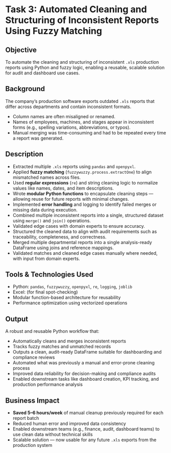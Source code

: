 # Task 3: Automated Cleaning and Structuring of Inconsistent Reports Using Fuzzy Matching

## Objective  
To automate the cleaning and structuring of inconsistent `.xls` production reports using Python and fuzzy logic, enabling a reusable, scalable solution for audit and dashboard use cases.

## Background  
The company’s production software exports outdated `.xls` reports that differ across departments and contain inconsistent formats.  
- Column names are often misaligned or renamed.  
- Names of employees, machines, and stages appear in inconsistent forms (e.g., spelling variations, abbreviations, or typos).  
- Manual merging was time-consuming and had to be repeated every time a report was generated.

## Description  
- Extracted multiple `.xls` reports using `pandas` and `openpyxl`.
- Applied **fuzzy matching** (`fuzzywuzzy.process.extractOne`) to align mismatched names across files.
- Used **regular expressions** (`re`) and string cleaning logic to normalize values like names, dates, and item descriptions.
- Wrote **modular Python functions** to encapsulate cleaning steps — allowing reuse for future reports with minimal changes.
- Implemented **error handling** and logging to identify failed merges or missing data during execution.
- Combined multiple inconsistent reports into a single, structured dataset using `merge()` and `join()` operations.
- Validated edge cases with domain experts to ensure accuracy.
- Structured the cleaned data to align with audit requirements such as traceability, completeness, and correctness.
- Merged multiple departmental reports into a single analysis-ready DataFrame using joins and reference mappings.
- Validated matches and cleaned edge cases manually where needed, with input from domain experts.

## Tools & Technologies Used  
- Python: `pandas`, `fuzzywuzzy`, `openpyxl`, `re`, `logging`, `joblib`  
- Excel: (for final spot-checking)  
- Modular function-based architecture for reusability  
- Performance optimization using vectorized operations

## Output  
A robust and reusable Python workflow that:
- Automatically cleans and merges inconsistent reports  
- Tracks fuzzy matches and unmatched records  
- Outputs a clean, audit-ready DataFrame suitable for dashboarding and compliance reviews
- Automated what was previously a manual and error-prone cleaning process  
- Improved data reliability for decision-making and compliance audits  
- Enabled downstream tasks like dashboard creation, KPI tracking, and production performance analysis


## Business Impact  
- **Saved 5–6 hours/week** of manual cleanup previously required for each report batch  
- Reduced human error and improved data consistency  
- Enabled downstream teams (e.g., finance, audit, dashboard teams) to use clean data without technical skills  
- Scalable solution — now usable for any future `.xls` exports from the production system
